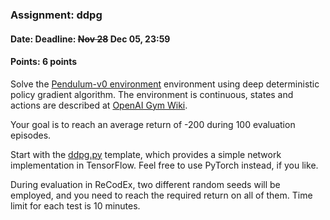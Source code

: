 ### Assignment: ddpg
#### Date: Deadline: ~~Nov 28~~ Dec 05, 23:59
#### Points: 6 points

Solve the [Pendulum-v0 environment](https://gym.openai.com/envs/Pendulum-v0)
environment using deep deterministic policy gradient algorithm.
The environment is continuous, states and actions are described at
[OpenAI Gym Wiki](https://github.com/openai/gym/wiki/Pendulum-v0).

Your goal is to reach an average return of -200 during 100 evaluation episodes.

Start with the [ddpg.py](https://github.com/ufal/npfl122/tree/past-2122/labs/07/ddpg.py)
template, which provides a simple network implementation in TensorFlow. Feel
free to use PyTorch instead, if you like.

During evaluation in ReCodEx, two different random seeds will be employed, and
you need to reach the required return on all of them. Time limit for each test
is 10 minutes.
